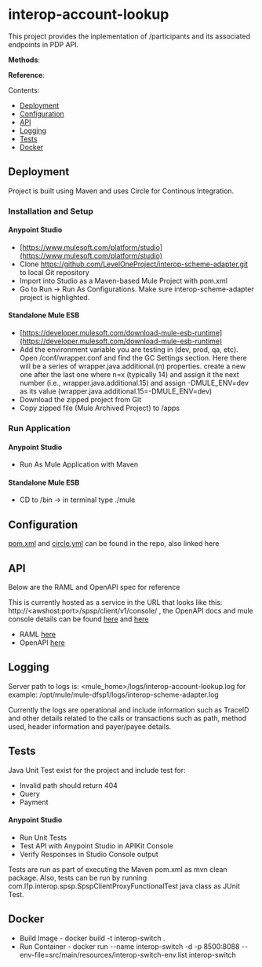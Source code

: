 # interop-account-lookup

This project provides the inplementation of /participants and its associated endpoints in PDP API.

**Methods**: 

**Reference**: 

Contents:

- [Deployment](#deployment)
- [Configuration](#configuration)
- [API](#api)
- [Logging](#logging)
- [Tests](#tests)
- [Docker](#docker)

## Deployment

Project is built using Maven and uses Circle for Continous Integration.

### Installation and Setup

#### Anypoint Studio
* [https://www.mulesoft.com/platform/studio](https://www.mulesoft.com/platform/studio)
* Clone https://github.com/LevelOneProject/interop-scheme-adapter.git to local Git repository
* Import into Studio as a Maven-based Mule Project with pom.xml
* Go to Run -> Run As Configurations.  Make sure interop-scheme-adapter project is highlighted.

#### Standalone Mule ESB
* [https://developer.mulesoft.com/download-mule-esb-runtime](https://developer.mulesoft.com/download-mule-esb-runtime)
* Add the environment variable you are testing in (dev, prod, qa, etc).  Open <Mule Installation Directory>/conf/wrapper.conf and find the GC Settings section.  Here there will be a series of wrapper.java.additional.(n) properties.  create a new one after the last one where n=x (typically 14) and assign it the next number (i.e., wrapper.java.additional.15) and assign -DMULE_ENV=dev as its value (wrapper.java.additional.15=-DMULE_ENV=dev)
* Download the zipped project from Git
* Copy zipped file (Mule Archived Project) to <Mule Installation Directory>/apps

### Run Application

#### Anypoint Studio
* Run As Mule Application with Maven

#### Standalone Mule ESB
* CD to <Mule Installation Directory>/bin -> in terminal type ./mule

## Configuration

[pom.xml](./pom.xml) and [circle.yml](./circle.yml) can be found in the repo, also linked here

## API

Below are the RAML and OpenAPI spec for reference

This is currently hosted as a service in the URL that looks like this:  http://\<awshost:port\>/spsp/client/v1/console/ , the OpenAPI docs and mule console details can be found [here](https://github.com/LevelOneProject/Docs/tree/master/AWS/Infrastructure/PI4-QA-Env) and [here](https://github.com/LevelOneProject/Docs/tree/master/AWS/Infrastructure/PI4-Test-Env)

* RAML [here](./src/main/api/interop-account-lookup.raml)
* OpenAPI [here](./src/main/api/interop-account-lookup.yaml)

## Logging

Server path to logs is: <mule_home>/logs/interop-account-lookup.log for example: /opt/mule/mule-dfsp1/logs/interop-scheme-adapter.log

Currently the logs are operational and include information such as TraceID and other details related to the calls or transactions such as path, method used, header information and payer/payee details.

## Tests

Java Unit Test exist for the project and include test for:

* Invalid path should return 404
* Query
* Payment

#### Anypoint Studio
* Run Unit Tests
* Test API with Anypoint Studio in APIKit Console
* Verify Responses in Studio Console output

Tests are run as part of executing the Maven pom.xml as mvn clean package. Also, tests can be run by running com.l1p.interop.spsp.SpspClientProxyFunctionalTest java class as JUnit Test.

## Docker
* Build Image - docker build -t interop-switch .
* Run Container - docker run --name interop-switch -d -p 8500:8088 --env-file=src/main/resources/interop-switch-env.list interop-switch